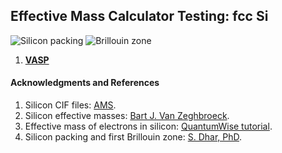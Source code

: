 ## Effective Mass Calculator Testing: fcc Si

![Silicon packing](https://raw.github.com/alexandr-fonari/emc/master/Test-Si/p_Si-packing.png) ![Brillouin zone](https://raw.github.com/alexandr-fonari/emc/master/Test-Si/p_Br-zone.png)
1. [**VASP**](Test-Si/VASP.md)

#### Acknowledgments and References
1. Silicon CIF files: [AMS](http://rruff.geo.arizona.edu/AMS/result.php?mineral=silicon).
1. Silicon effective masses: [Bart J. Van Zeghbroeck](http://ecee.colorado.edu/~bart/book/effmass.htm).
1. Effective mass of electrons in silicon: [QuantumWise tutorial](http://quantumwise.com/publications/tutorials/mini-tutorials/135-effective-mass-of-electrons-in-silicon).
1. Silicon packing and first Brillouin zone: [S. Dhar, PhD](http://www.iue.tuwien.ac.at/phd/dhar/node18.html).